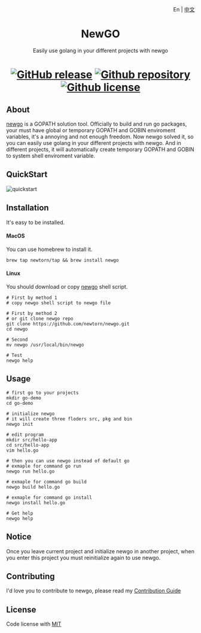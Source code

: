 <p align="right">En | <a href="./doc/README-zh_cn.md">中文</a>
<div align="center">
<h1>NewGO</h1>

Easily use golang in your different projects with newgo

[![GitHub release](https://img.shields.io/github/release/newtorn/newgo.svg)](https://github.com/newtorn/newgo/releases)
[![Github repository](https://img.shields.io/appveyor/ci/gruntjs/grunt.svg)](https://github.com/newtorn/newgo.git)
[![Github license](https://img.shields.io/github/license/newtorn/newgo.svg)](LICENSE)
===
</div>

## About

[newgo](https://github.com/newtorn/newgo.git) is a GOPATH solution tool. 
Officially to build and run go packages, your must have global or temporary GOPATH and GOBIN enviroment variables, it's a annoying and not enough freedom.
Now newgo solved it, so you can easily use golang in your different projects with newgo. And in different projects, it will automatically create temporary GOPATH and GOBIN to system shell enviroment variable.


## QuickStart

![quickstart](assets/quickstart.gif)


## Installation

It's easy to be installed.

#### MacOS
You can use homebrew to install it.
```
brew tap newtorn/tap && brew install newgo
```

#### Linux
You should download or copy [newgo](https://github.com/newtorn/newgo.git) shell script.
```
# First by method 1
# copy newgo shell script to newgo file

# First by method 2
# or git clone newgo repo
git clone https://github.com/newtorn/newgo.git
cd newgo

# Second
mv newgo /usr/local/bin/newgo

# Test
newgo help
```


## Usage

```
# first go to your projects
mkdir go-demo
cd go-demo

# initialize newgo
# it will create three floders src, pkg and bin
newgo init

# edit program
mkdir src/hello-app
cd src/hello-app
vim hello.go

# then you can use newgo instead of default go
# exmaple for command go run
newgo run hello.go

# exmaple for command go build
newgo build hello.go

# exmaple for command go install
newgo install hello.go

# Get help
newgo help
```


## Notice

Once you leave current project and initialize newgo in another project, when you enter this project you must reinitialize again to use newgo.

## Contributing

I'd love you to contribute to newgo, please read my [Contribution Guide](CONTRIBUTING.md)


## License

Code license with [MIT](LICENSE)
